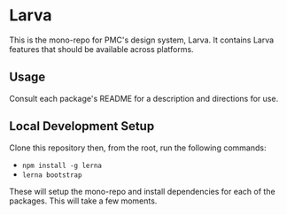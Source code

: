 # Larva

This is the mono-repo for PMC's design system, Larva. It contains Larva features that should be available across platforms.

## Usage

Consult each package's README for a description and directions for use.

## Local Development Setup

Clone this repository then, from the root, run the following commands:

* `npm install -g lerna`
* `lerna bootstrap`

These will setup the mono-repo and install dependencies for each of the packages. This will take a few moments.
